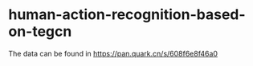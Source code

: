 # human-action-recognition-based-on-tegcn
The data can be found in https://pan.quark.cn/s/608f6e8f46a0
